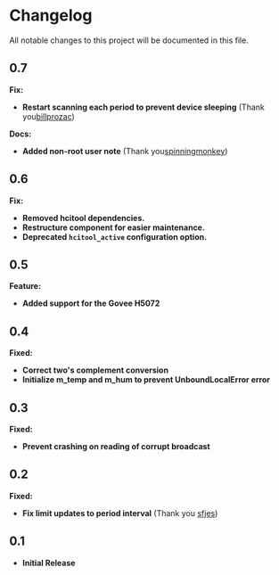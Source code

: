 # Changelog
All notable changes to this project will be documented in this file.

## 0.7
**Fix:**
  - **Restart scanning each period to prevent device sleeping** (Thank you[billprozac](https://github.com/billprozac))

**Docs:**
  - **Added non-root user note** (Thank you[spinningmonkey](https://github.com/spinningmonkey)) 

## 0.6
**Fix:**
  - **Removed hcitool dependencies.**
  - **Restructure component for easier maintenance.**
  - **Deprecated `hcitool_active` configuration option.**

## 0.5
**Feature:**
  - **Added support for the Govee H5072**

## 0.4
**Fixed:**

 - **Correct two's complement conversion**
 - **Initialize m_temp and m_hum to prevent UnboundLocalError error**

## 0.3
**Fixed:**

 - **Prevent crashing on reading of corrupt broadcast**

## 0.2

**Fixed:**

 - **Fix limit updates to period interval** (Thank you [sfjes](github.com/sfjes))

## 0.1
  - **Initial Release**
